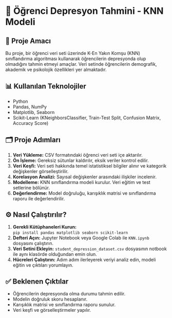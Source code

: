 <!DOCTYPE html>
<html lang="tr">
<head>
  <meta charset="UTF-8" />
</head>
<body>

  <h1>📘 Öğrenci Depresyon Tahmini - KNN Modeli</h1>

  <h2>📌 Proje Amacı</h2>
  <p>
    Bu proje, bir öğrenci veri seti üzerinde K-En Yakın Komşu (KNN) sınıflandırma algoritması kullanarak öğrencilerin depresyonda olup olmadığını tahmin etmeyi amaçlar. Veri setinde öğrencilerin demografik, akademik ve psikolojik özellikleri yer almaktadır.
  </p>

  <h2>📊 Kullanılan Teknolojiler</h2>
  <ul>
    <li>Python</li>
    <li>Pandas, NumPy</li>
    <li>Matplotlib, Seaborn</li>
    <li>Scikit-Learn (KNeighborsClassifier, Train-Test Split, Confusion Matrix, Accuracy Score)</li>
  </ul>

  <h2>🗂️ Proje Adımları</h2>
  <ol>
    <li><strong>Veri Yükleme:</strong> CSV formatındaki öğrenci veri seti içe aktarılır.</li>
    <li><strong>Ön İşleme:</strong> Gereksiz sütunlar kaldırılır, eksik veriler kontrol edilir.</li>
    <li><strong>Veri Keşfi:</strong> Veri seti hakkında temel istatistiksel bilgiler alınır ve kategorik değişkenler görselleştirilir.</li>
    <li><strong>Korelasyon Analizi:</strong> Sayısal değişkenler arasındaki ilişkiler incelenir.</li>
    <li><strong>Modelleme:</strong> KNN sınıflandırma modeli kurulur. Veri eğitim ve test setlerine bölünür.</li>
    <li><strong>Değerlendirme:</strong> Model doğruluğu, karışıklık matrisi ve sınıflandırma raporu ile değerlendirilir.</li>
  </ol>

  <h2>⚙️ Nasıl Çalıştırılır?</h2>
  <ol>
    <li><strong>Gerekli Kütüphaneleri Kurun:</strong><br>
      <code>pip install pandas matplotlib seaborn scikit-learn</code>
    </li>
    <li><strong>Defteri Açın:</strong> Jupyter Notebook veya Google Colab ile <code>KNN.ipynb</code> dosyasını çalıştırın.</li>
    <li><strong>Veri Setini Ekleyin:</strong> <code>student_depression_dataset.csv</code> dosyasının notbook ile aynı klasörde olduğundan emin olun.</li>
    <li><strong>Hücreleri Çalıştırın:</strong> Adım adım ilerleyerek veriyi analiz edin, modeli eğitin ve çıktıları yorumlayın.</li>
  </ol>

  <h2>✅ Beklenen Çıktılar</h2>
  <ul>
    <li>Öğrencilerin depresyonda olma durumu tahmin edilir.</li>
    <li>Modelin doğruluk skoru hesaplanır.</li>
    <li>Karışıklık matrisi ve sınıflandırma raporu sunulur.</li>
    <li>Veri keşfi ve görselleştirmeler yapılır.</li>
  </ul>
